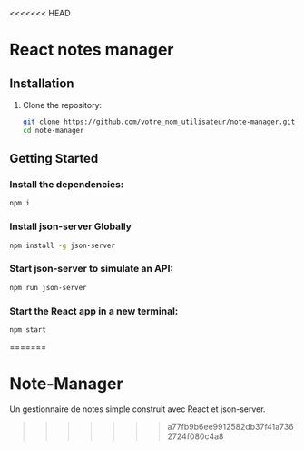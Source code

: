 <<<<<<< HEAD
# React notes manager

## Installation

1. Clone the repository:

   ```bash
   git clone https://github.com/votre_nom_utilisateur/note-manager.git
   cd note-manager

## Getting Started

### Install the dependencies:
```bash
npm i
```
### Install json-server Globally
```bash
npm install -g json-server
```
### Start json-server to simulate an API:
```bash
npm run json-server
```
### Start the React app in a new terminal:
```bash
npm start
```
=======
# Note-Manager
Un gestionnaire de notes simple construit avec React et json-server.
>>>>>>> a77fb9b6ee9912582db37f41a7362724f080c4a8
